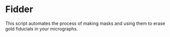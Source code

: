 # Fidder
This script automates the process of making masks and using them to erase gold fiducials in your micrographs.
